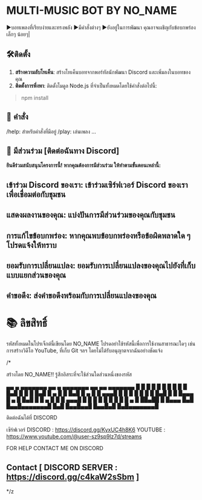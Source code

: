 #  MULTI-MUSIC BOT BY NO_NAME
▶️บอทเพลงที่เรียบง่ายและทรงพลัง
▶️มีคำสั่งต่างๆ
▶️ยังอยู่ในการพัฒนา คุณอาจเผชิญกับข้อบกพร่องเล็กๆ น้อยๆ|

## 🛠️ติดตั้ง

1. **สร้างความลับโทเค็น**: สร้างโทเค็นบอทจากพอร์ทัลนักพัฒนา Discord และเพิ่มลงในบอทของคุณ
2. **ติดตั้งการพึ่งพา**: ติดตั้งโมดูล Node.js ที่จำเป็นทั้งหมดโดยใช้คำสั่งต่อไปนี้:
> npm install

## 📜 คำสั่ง
/help: สำหรับคำสั่งที่มีอยู่
/play: เล่นเพลง
...

## 🤝 มีส่วนร่วม [ติดต่อฉันทาง Discord]

**ยินดีร่วมสนับสนุนโครงการนี้! หากคุณต้องการมีส่วนร่วม ให้ทำตามขั้นตอนเหล่านี้:**

## เข้าร่วม Discord ของเรา: เข้าร่วมเซิร์ฟเวอร์ Discord ของเราเพื่อเชื่อมต่อกับชุมชน
## แสดงผลงานของคุณ: แบ่งปันการมีส่วนร่วมของคุณกับชุมชน
## การแก้ไขข้อบกพร่อง: หากคุณพบข้อบกพร่องหรือข้อผิดพลาดใด ๆ โปรดแจ้งให้ทราบ
## ยอมรับการเปลี่ยนแปลง: ยอมรับการเปลี่ยนแปลงของคุณไปยังที่เก็บแบบแยกส่วนของคุณ
## คำขอดึง: ส่งคำขอดึงพร้อมกับการเปลี่ยนแปลงของคุณ

# 📚 ลิขสิทธิ์

รหัสทั้งหมดในโปรเจ็กต์นี้เขียนโดย NO_NAME โปรดอย่าใช้รหัสนี้เพื่อการใช้งานสาธารณะใดๆ เช่น การสร้างวิดีโอ YouTube, ที่เก็บ Git ฯลฯ โดยไม่ได้รับอนุญาตจากฉันอย่างชัดแจ้ง

/*

   สร้างโดย NO_NAME!! รู้สึกอิสระที่จะใช้ส่วนใดส่วนหนึ่งของรหัส
   
 ▄▄    ▄ ▄▄▄▄▄▄▄    ▄▄    ▄ ▄▄▄▄▄▄▄ ▄▄   ▄▄ ▄▄▄▄▄▄▄ 
█  █  █ █       █  █  █  █ █       █  █▄█  █       █
█   █▄█ █   ▄   █  █   █▄█ █   ▄   █       █    ▄▄▄█
█       █  █ █  █  █       █  █▄█  █       █   █▄▄▄ 
█  ▄    █  █▄█  █  █  ▄    █       █       █    ▄▄▄█
█ █ █   █       █  █ █ █   █   ▄   █ ██▄██ █   █▄▄▄ 
█▄█  █▄▄█▄▄▄▄▄▄▄█  █▄█  █▄▄█▄▄█ █▄▄█▄█   █▄█▄▄▄▄▄▄▄█


ติดต่อฉันได้ที่ DISCORD

   เซิร์ฟเวอร์ DISCORD : https://discord.gg/KyxUC4h8K6
   YOUTUBE : https://www.youtube.com/@user-sz9sp9lz7d/streams

   FOR HELP CONTACT ME ON DISCORD
   ## Contact    [ DISCORD SERVER :  https://discord.gg/c4kaW2sSbm ]
*/z
